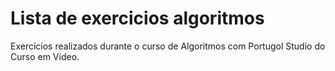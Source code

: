 # Lista de exercicios algoritmos
Exercícios realizados durante o curso de Algoritmos com Portugol Studio do Curso em Vídeo.
